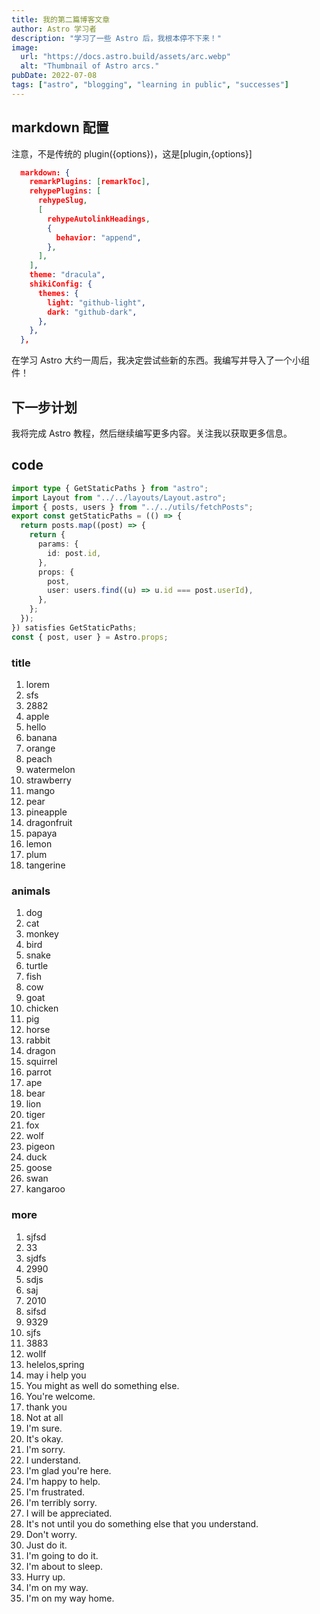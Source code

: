 ```yaml
---
title: 我的第二篇博客文章
author: Astro 学习者
description: "学习了一些 Astro 后，我根本停不下来！"
image:
  url: "https://docs.astro.build/assets/arc.webp"
  alt: "Thumbnail of Astro arcs."
pubDate: 2022-07-08
tags: ["astro", "blogging", "learning in public", "successes"]
---
```


## markdown 配置

注意，不是传统的 plugin({options})，这是[plugin,{options}]

```json title="astro.config.mjs"
  markdown: {
    remarkPlugins: [remarkToc],
    rehypePlugins: [
      rehypeSlug,
      [
        rehypeAutolinkHeadings,
        {
          behavior: "append",
        },
      ],
    ],
    theme: "dracula",
    shikiConfig: {
      themes: {
        light: "github-light",
        dark: "github-dark",
      },
    },
  },
```

在学习 Astro 大约一周后，我决定尝试些新的东西。我编写并导入了一个小组件！

## 下一步计划

我将完成 Astro 教程，然后继续编写更多内容。关注我以获取更多信息。

## code

```ts
import type { GetStaticPaths } from "astro";
import Layout from "../../layouts/Layout.astro";
import { posts, users } from "../../utils/fetchPosts";
export const getStaticPaths = (() => {
  return posts.map((post) => {
    return {
      params: {
        id: post.id,
      },
      props: {
        post,
        user: users.find((u) => u.id === post.userId),
      },
    };
  });
}) satisfies GetStaticPaths;
const { post, user } = Astro.props;
```

### title

1. lorem
2. sfs
3. 2882
4. apple
5. hello
6. banana
7. orange
8. peach
9. watermelon
10. strawberry
11. mango
12. pear
13. pineapple
14. dragonfruit
15. papaya
16. lemon
17. plum
18. tangerine

### animals

1. dog
2. cat
3. monkey
4. bird
5. snake
6. turtle
7. fish
8. cow
9. goat
10. chicken
11. pig
12. horse
13. rabbit
14. dragon
15. squirrel
16. parrot
17. ape
18. bear
19. lion
20. tiger
21. fox
22. wolf
23. pigeon
24. duck
25. goose
26. swan
27. kangaroo

### more

1. sjfsd
2. 33
3. sjdfs
4. 2990
5. sdjs
6. saj
7. 2010
8. sifsd
9. 9329
10. sjfs
11. 3883
12. wollf
13. helelos,spring
14. may i help you
15. You might as well do something else.
16. You're welcome.
17. thank you
18. Not at all
19. I'm sure.
20. It's okay.
21. I'm sorry.
22. I understand.
23. I'm glad you're here.
24. I'm happy to help.
25. I'm frustrated.
26. I'm terribly sorry.
27. I will be appreciated.
28. It's not until you do something else that you understand.
29. Don't worry.
30. Just do it.
31. I'm going to do it.
32. I'm about to sleep.
33. Hurry up.
34. I'm on my way.
35. I'm on my way home.
